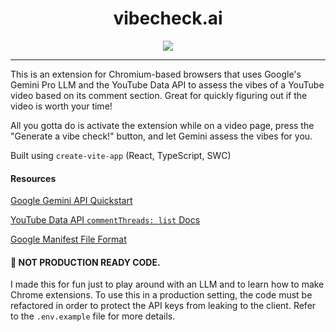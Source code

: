 <h1 align="center">vibecheck.ai</h1>

<div align="center">
  <img src="https://github.com/mikeploythai/vibe-check/assets/110638329/bc052cae-9e42-4a12-a033-34e3b00f0314" />
</div>

***

This is an extension for Chromium-based browsers that uses Google's Gemini Pro LLM and the YouTube Data API to assess the vibes of a YouTube video based on its comment section. Great for quickly figuring out if the video is worth your time!

All you gotta do is activate the extension while on a video page, press the "Generate a vibe check!" button, and let Gemini assess the vibes for you.

Built using `create-vite-app` (React, TypeScript, SWC)

#### Resources

[Google Gemini API Quickstart](https://ai.google.dev/tutorials/node_quickstart)

[YouTube Data API `commentThreads: list` Docs](https://developers.google.com/youtube/v3/docs/commentThreads/list)

[Google Manifest File Format](https://developer.chrome.com/docs/extensions/reference/manifest)

#### 🚨 NOT PRODUCTION READY CODE.

I made this for fun just to play around with an LLM and to learn how to make Chrome extensions. To use this in a production setting, the code must be refactored in order to protect the API keys from leaking to the client. Refer to the `.env.example` file for more details.
